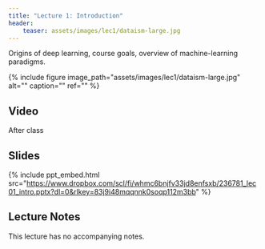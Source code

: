 ```yaml
---
title: "Lecture 1: Introduction"
header:
    teaser: assets/images/lec1/dataism-large.jpg
---
```


Origins of deep learning, course goals, overview of machine-learning
paradigms.

{% include figure
image_path="assets/images/lec1/dataism-large.jpg"
alt="" caption="" ref=""
%}


## Video

After class

## Slides

{% include ppt_embed.html src="https://www.dropbox.com/scl/fi/whmc6bnjfv33jd8enfsxb/236781_lec01_intro.pptx?dl=0&rlkey=83j9i48mqqnnk0soqp112m3bb" %}


## Lecture Notes

This lecture has no accompanying notes.


